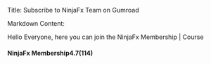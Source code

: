 Title: Subscribe to NinjaFx Team on Gumroad

Markdown Content:

Hello Everyone, here you can join the NinjaFx Membership | Course

#### NinjaFx Membership4.7(114)
